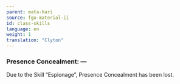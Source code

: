 ```yaml
---
parent: mata-hari
source: fgo-material-ii
id: class-skills
language: en
weight: 1
translation: "Clyton"
---
```


### Presence Concealment: —

Due to the Skill “Espionage”, Presence Concealment has been lost.
